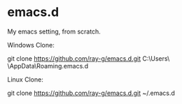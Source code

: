 # emacs.d
My emacs setting, from scratch.

Windows Clone:

git clone https://github.com/ray-g/emacs.d.git C:\Users\ <user>\AppData\Roaming\.emacs.d

Linux Clone:

git clone https://github.com/ray-g/emacs.d.git ~/.emacs.d
